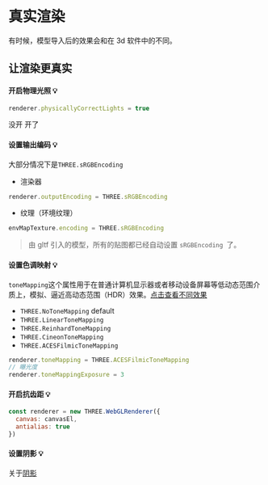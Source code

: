 # 真实渲染

有时候，模型导入后的效果会和在 3d 软件中的不同。

## 让渲染更真实

#### 开启物理光照 💡

```js
renderer.physicallyCorrectLights = true
```

没开
<image-box src="webgl/Xnip2023-01-17_16-00-18.jpg" />
开了
<image-box src="webgl/Xnip2023-01-17_15-59-57.jpg" />

#### 设置输出编码 💡

大部分情况下是`THREE.sRGBEncoding`

- 渲染器

```js
renderer.outputEncoding = THREE.sRGBEncoding
```

- 纹理（环境纹理）

```js
envMapTexture.encoding = THREE.sRGBEncoding
```

> 由 gltf 引入的模型，所有的贴图都已经自动设置 `sRGBEncoding `了。

#### 设置色调映射 💡

`toneMapping`这个属性用于在普通计算机显示器或者移动设备屏幕等低动态范围介质上，模拟、逼近高动态范围（HDR）效果。[点击查看不同效果](https://threejs.org/examples/#webgl_tonemapping)

- `THREE.NoToneMapping` default
- `THREE.LinearToneMapping`
- `THREE.ReinhardToneMapping`
- `THREE.CineonToneMapping`
- `THREE.ACESFilmicToneMapping`

```js
renderer.toneMapping = THREE.ACESFilmicToneMapping
// 曝光度
renderer.toneMappingExposure = 3
```

#### 开启抗齿距 💡

```js
const renderer = new THREE.WebGLRenderer({
  canvas: canvasEl,
  antialias: true
})
```

#### 设置阴影 💡

关于[阴影](/webgl/three/shadows)
